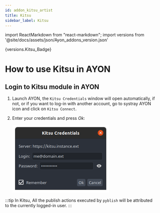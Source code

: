```yaml
---
id: addon_kitsu_artist
title: Kitsu
sidebar_label: Kitsu
---
```


import ReactMarkdown from "react-markdown";
import versions from '@site/docs/assets/json/Ayon_addons_version.json'

<ReactMarkdown>
{versions.Kitsu_Badge}
</ReactMarkdown>

# How to use Kitsu in AYON

## Login to Kitsu module in AYON
1. Launch AYON, the `Kitsu Credentials` window will open automatically, if not, or if you want to log-in with another account, go to systray AYON icon and click on `Kitsu Connect`.
2. Enter your credentials and press *Ok*:

    ![kitsu-login](assets/kitsu/kitsu_credentials.png)

:::tip
In Kitsu, All the publish actions executed by `pyblish` will be attributed to the currently logged-in user.
:::